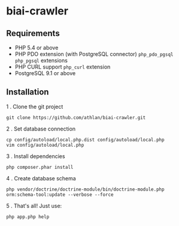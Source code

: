 biai-crawler
============

## Requirements
- PHP 5.4 or above
- PHP PDO extension (with PostgreSQL connector) `php_pdo_pgsql` `php_pgsql` extensions
- PHP CURL support `php_curl` extension
- PostgreSQL 9.1 or above

## Installation

1 . Clone the git project

```
git clone https://github.com/athlan/biai-crawler.git
```

2 . Set database connection

```
cp config/autoload/local.php.dist config/autoload/local.php
vim config/autoload/local.php
```

3 . Install dependencies

```
php composer.phar install
```

4 . Create database schema

```
php vendor/doctrine/doctrine-module/bin/doctrine-module.php orm:schema-tool:update --verbose --force
```
5 . That's all! Just use:

```
php app.php help
```
